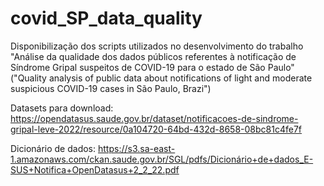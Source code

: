 # covid_SP_data_quality

Disponibilização dos scripts utilizados no desenvolvimento do trabalho "Análise da qualidade dos dados públicos referentes à notificação de Síndrome Gripal suspeitos de COVID-19 para o estado de São Paulo" ("Quality analysis of public data about notifications of light and moderate suspicious COVID-19 cases in São Paulo, Brazi")

Datasets para download: https://opendatasus.saude.gov.br/dataset/notificacoes-de-sindrome-gripal-leve-2022/resource/0a104720-64bd-432d-8658-08bc81c4fe7f

Dicionário de dados: https://s3.sa-east-1.amazonaws.com/ckan.saude.gov.br/SGL/pdfs/Dicionário+de+dados_E-SUS+Notifica+OpenDatasus+2_2_22.pdf
